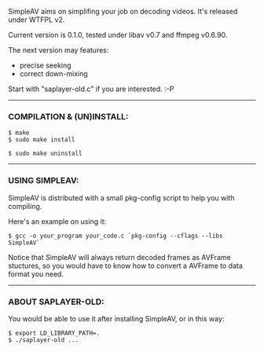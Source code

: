 SimpleAV aims on simplifing your job on decoding videos.
It's released under WTFPL v2.

Current version is 0.1.0, tested under libav v0.7 and ffmpeg v0.6.90.

The next version may features:

- precise seeking
- correct down-mixing

Start with "saplayer-old.c" if you are interested. :-P

--------------------------------------------------------------------------------
### COMPILATION & (UN)INSTALL:

    $ make
    $ sudo make install

    $ sudo make uninstall

--------------------------------------------------------------------------------
### USING SIMPLEAV:

SimpleAV is distributed with a small pkg-config script to help you with compiling.

Here's an example on using it:

    $ gcc -o your_program your_code.c `pkg-config --cflags --libs SimpleAV`

Notice that SimpleAV will always return decoded frames as AVFrame stuctures, so you would have to know how to convert a AVFrame to data format you need.

--------------------------------------------------------------------------------
### ABOUT SAPLAYER-OLD:

You would be able to use it after installing SimpleAV, or in this way:

    $ export LD_LIBRARY_PATH=.
    $ ./saplayer-old ...

